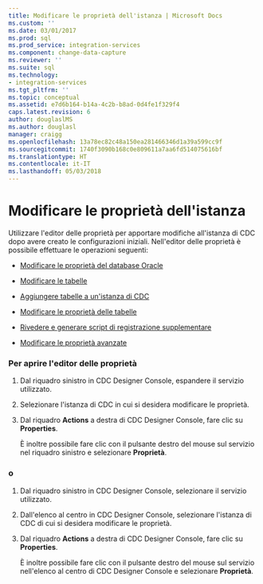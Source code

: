 ```yaml
---
title: Modificare le proprietà dell'istanza | Microsoft Docs
ms.custom: ''
ms.date: 03/01/2017
ms.prod: sql
ms.prod_service: integration-services
ms.component: change-data-capture
ms.reviewer: ''
ms.suite: sql
ms.technology:
- integration-services
ms.tgt_pltfrm: ''
ms.topic: conceptual
ms.assetid: e7d6b164-b14a-4c2b-b8ad-0d4fe1f329f4
caps.latest.revision: 6
author: douglaslMS
ms.author: douglasl
manager: craigg
ms.openlocfilehash: 13a78ec82c48a150ea281466346d1a39a599cc9f
ms.sourcegitcommit: 1740f3090b168c0e809611a7aa6fd514075616bf
ms.translationtype: HT
ms.contentlocale: it-IT
ms.lasthandoff: 05/03/2018
---
```

# <a name="edit-instance-properties"></a>Modificare le proprietà dell'istanza
  Utilizzare l'editor delle proprietà per apportare modifiche all'istanza di CDC dopo avere creato le configurazioni iniziali. Nell'editor delle proprietà è possibile effettuare le operazioni seguenti:  
  
-   [Modificare le proprietà del database Oracle](../../integration-services/change-data-capture/edit-the-oracle-database-properties.md)  
  
-   [Modificare le tabelle](../../integration-services/change-data-capture/edit-tables.md)  
  
-   [Aggiungere tabelle a un'istanza di CDC](../../integration-services/change-data-capture/add-tables-to-a-cdc-instance.md)  
  
-   [Modificare le proprietà delle tabelle](../../integration-services/change-data-capture/edit-the-table-properties.md)  
  
-   [Rivedere e generare script di registrazione supplementare](../../integration-services/change-data-capture/review-and-generate-supplemental-logging-scripts.md)  
  
-   [Modificare le proprietà avanzate](../../integration-services/change-data-capture/edit-the-advanced-properties.md)  
  
### <a name="to-open-the-properties-editor"></a>Per aprire l'editor delle proprietà  
  
1.  Dal riquadro sinistro in CDC Designer Console, espandere il servizio utilizzato.  
  
2.  Selezionare l'istanza di CDC in cui si desidera modificare le proprietà.  
  
3.  Dal riquadro **Actions** a destra di CDC Designer Console, fare clic su **Properties**.  
  
     È inoltre possibile fare clic con il pulsante destro del mouse sul servizio nel riquadro sinistro e selezionare **Proprietà**.  
  
### <a name="or"></a>o  
  
1.  Dal riquadro sinistro in CDC Designer Console, selezionare il servizio utilizzato.  
  
2.  Dall'elenco al centro in CDC Designer Console, selezionare l'istanza di CDC di cui si desidera modificare le proprietà.  
  
3.  Dal riquadro **Actions** a destra di CDC Designer Console, fare clic su **Properties**.  
  
     È inoltre possibile fare clic con il pulsante destro del mouse sul servizio nell'elenco al centro di CDC Designer Console e selezionare **Proprietà**.  
  
  
